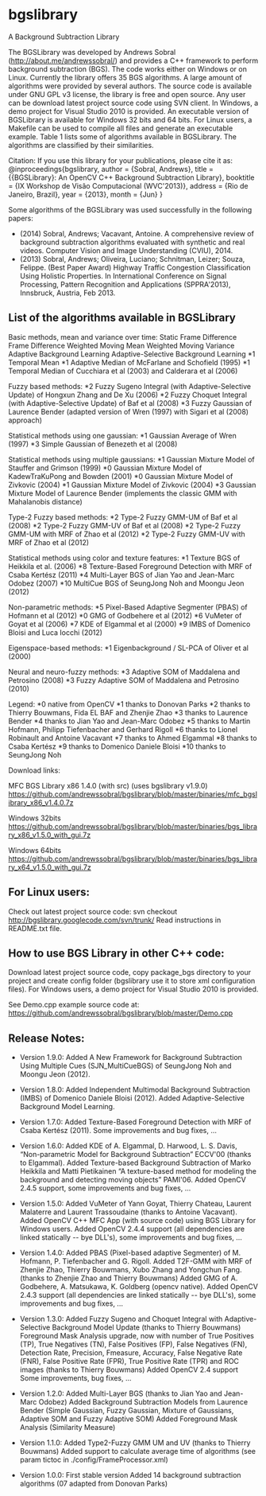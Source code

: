 bgslibrary
==========

A Background Subtraction Library

The BGSLibrary was developed by Andrews Sobral (http://about.me/andrewssobral/) and provides a C++ framework to perform background subtraction (BGS). The code works either on Windows or on Linux. Currently the library offers 35 BGS algorithms. A large amount of algorithms were provided by several authors. The source code is available under GNU GPL v3 license, the library is free and open source. Any user can be download latest project source code using SVN client. In Windows, a demo project for Visual Studio 2010 is provided. An executable version of BGSLibrary is available for Windows 32 bits and 64 bits. For Linux users, a Makefile can be used to compile all files and generate an executable example. Table 1 lists some of algorithms available in BGSLibrary. The algorithms are classified by their similarities.

Citation:
If you use this library for your publications, please cite it as:
@inproceedings{bgslibrary,
author = {Sobral, Andrews},
title = {{BGSLibrary}: An OpenCV C++ Background Subtraction Library},
booktitle = {IX Workshop de Visão Computacional (WVC'2013)},
address = {Rio de Janeiro, Brazil},
year = {2013},
month = {Jun}
} 

Some algorithms of the BGSLibrary was used successfully in the following papers: 
* (2014) Sobral, Andrews; Vacavant, Antoine. A comprehensive review of background subtraction algorithms evaluated with synthetic and real videos. Computer Vision and Image Understanding (CVIU), 2014.
* (2013) Sobral, Andrews; Oliveira, Luciano; Schnitman, Leizer; Souza, Felippe. (Best Paper Award) Highway Traffic Congestion Classification Using Holistic Properties. In International Conference on Signal Processing, Pattern Recognition and Applications (SPPRA'2013), Innsbruck, Austria, Feb 2013.

List of the algorithms available in BGSLibrary
----------------------------------------------
Basic methods, mean and variance over time:
Static Frame Difference
Frame Difference
Weighted Moving Mean
Weighted Moving Variance
Adaptive Background Learning
Adaptive-Selective Background Learning
*1 Temporal Mean
*1 Adaptive Median of McFarlane and Schofield (1995)
*1 Temporal Median of Cucchiara et al (2003) and Calderara et al (2006)

Fuzzy based methods:
*2 Fuzzy Sugeno Integral (with Adaptive-Selective Update) of Hongxun Zhang and De Xu (2006)
*2 Fuzzy Choquet Integral (with Adaptive-Selective Update) of Baf et al (2008)
*3 Fuzzy Gaussian of Laurence Bender (adapted version of Wren (1997) with Sigari et al (2008) approach)

Statistical methods using one gaussian:
*1 Gaussian Average of Wren (1997)
*3 Simple Gaussian of Benezeth et al (2008)

Statistical methods using multiple gaussians:
*1 Gaussian Mixture Model of Stauffer and Grimson (1999)
*0 Gaussian Mixture Model of KadewTraKuPong and Bowden (2001)
*0 Gaussian Mixture Model of Zivkovic (2004)
*1 Gaussian Mixture Model of Zivkovic (2004)
*3 Gaussian Mixture Model of Laurence Bender (implements the classic GMM with Mahalanobis distance)

Type-2 Fuzzy based methods:
*2 Type-2 Fuzzy GMM-UM of Baf et al (2008)
*2 Type-2 Fuzzy GMM-UV of Baf et al (2008)
*2 Type-2 Fuzzy GMM-UM with MRF of Zhao et al (2012)
*2 Type-2 Fuzzy GMM-UV with MRF of Zhao et al (2012)

Statistical methods using color and texture features:
*1 Texture BGS of Heikkila et al. (2006)
*8 Texture-Based Foreground Detection with MRF of Csaba Kertész (2011)
*4 Multi-Layer BGS of Jian Yao and Jean-Marc Odobez (2007)
*10 MultiCue BGS of SeungJong Noh and Moongu Jeon (2012)

Non-parametric methods:
*5 Pixel-Based Adaptive Segmenter (PBAS) of Hofmann et al (2012)
*0 GMG of Godbehere et al (2012)
*6 VuMeter of Goyat et al (2006)
*7 KDE of Elgammal et al (2000)
*9 IMBS of Domenico Bloisi and Luca Iocchi (2012)

Eigenspace-based methods:
*1 Eigenbackground / SL-PCA of Oliver et al (2000)

Neural and neuro-fuzzy methods:
*3 Adaptive SOM of Maddalena and Petrosino (2008)
*3 Fuzzy Adaptive SOM of Maddalena and Petrosino (2010)

Legend:
*0 native from OpenCV
*1 thanks to Donovan Parks
*2 thanks to Thierry Bouwmans, Fida EL BAF and Zhenjie Zhao
*3 thanks to Laurence Bender
*4 thanks to Jian Yao and Jean-Marc Odobez
*5 thanks to Martin Hofmann, Philipp Tiefenbacher and Gerhard Rigoll
*6 thanks to Lionel Robinault and Antoine Vacavant
*7 thanks to Ahmed Elgammal
*8 thanks to Csaba Kertész
*9 thanks to Domenico Daniele Bloisi
*10 thanks to SeungJong Noh

Download links:

MFC BGS Library x86 1.4.0 (with src) (uses bgslibrary v1.9.0)
https://github.com/andrewssobral/bgslibrary/blob/master/binaries/mfc_bgslibrary_x86_v1.4.0.7z

Windows 32bits
https://github.com/andrewssobral/bgslibrary/blob/master/binaries/bgs_library_x86_v1.5.0_with_gui.7z

Windows 64bits
https://github.com/andrewssobral/bgslibrary/blob/master/binaries/bgs_library_x64_v1.5.0_with_gui.7z

For Linux users:
----------------
Check out latest project source code: 
svn checkout http://bgslibrary.googlecode.com/svn/trunk/ 
Read instructions in README.txt file.

How to use BGS Library in other C++ code: 
-----------------------------------------
Download latest project source code, copy package_bgs directory to your project and create config folder (bgslibrary use it to store xml configuration files). For Windows users, a demo project for Visual Studio 2010 is provided. 

See Demo.cpp example source code at:
https://github.com/andrewssobral/bgslibrary/blob/master/Demo.cpp

Release Notes:
--------------
* Version 1.9.0:
Added A New Framework for Background Subtraction Using Multiple Cues (SJN_MultiCueBGS) of SeungJong Noh and Moongu Jeon (2012). 

* Version 1.8.0: 
Added Independent Multimodal Background Subtraction (IMBS) of Domenico Daniele Bloisi (2012).
Added Adaptive-Selective Background Model Learning. 

* Version 1.7.0: 
Added Texture-Based Foreground Detection with MRF of Csaba Kertész (2011). Some improvements and bug fixes, ... 

* Version 1.6.0: 
Added KDE of A. Elgammal, D. Harwood, L. S. Davis, “Non-parametric Model for Background Subtraction” ECCV'00 (thanks to Elgammal). 
Added Texture-based Background Subtraction of Marko Heikkila and Matti Pietikainen “A texture-based method for modeling the background and detecting moving objects” PAMI'06. 
Added OpenCV 2.4.5 support, some improvements and bug fixes, ... 

* Version 1.5.0: 
Added VuMeter of Yann Goyat, Thierry Chateau, Laurent Malaterre and Laurent Trassoudaine (thanks to Antoine Vacavant). 
Added OpenCV C++ MFC App (with source code) using BGS Library for Windows users. 
Added OpenCV 2.4.4 support (all dependencies are linked statically -- bye DLL's), some improvements and bug fixes, ... 

* Version 1.4.0: 
Added PBAS (Pixel-based adaptive Segmenter) of M. Hofmann, P. Tiefenbacher and G. Rigoll.
Added T2F-GMM with MRF of Zhenjie Zhao, Thierry Bouwmans, Xubo Zhang and Yongchun Fang. (thanks to Zhenjie Zhao and Thierry Bouwmans)
Added GMG of A. Godbehere, A. Matsukawa, K. Goldberg (opencv native).
Added OpenCV 2.4.3 support (all dependencies are linked statically -- bye DLL's), some improvements and bug fixes, ... 

* Version 1.3.0: 
Added Fuzzy Sugeno and Choquet Integral with Adaptive-Selective Background Model Update (thanks to Thierry Bouwmans) 
Foreground Mask Analysis upgrade, now with number of True Positives (TP), True Negatives (TN), False Positives (FP), False Negatives (FN), Detection Rate, Precision, Fmeasure, Accuracy, False Negative Rate (FNR), False Positive Rate (FPR), True Positive Rate (TPR) and ROC images (thanks to Thierry Bouwmans) 
Added OpenCV 2.4 support 
Some improvements, bug fixes, ... 

* Version 1.2.0: 
Added Multi-Layer BGS (thanks to Jian Yao and Jean-Marc Odobez) 
Added Background Subtraction Models from Laurence Bender (Simple Gaussian, Fuzzy Gaussian, Mixture of Gaussians, Adaptive SOM and Fuzzy Adaptive SOM) 
Added Foreground Mask Analysis (Similarity Measure) 

* Version 1.1.0: 
Added Type2-Fuzzy GMM UM and UV (thanks to Thierry Bouwmans) 
Added support to calculate average time of algorithms (see param tictoc in ./config/FrameProcessor.xml) 

* Version 1.0.0:
First stable version 
Added 14 background subtraction algorithms (07 adapted from Donovan Parks)